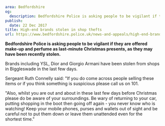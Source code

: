 ```yaml
area: Bedfordshire
og:
  description: Bedfordshire Police is asking people to be vigilant if they are offered make-up and perfume as last-minute Christmas presents, as they may have been recently stolen.
publish:
  date: 22 Dec 2017
title: High-end brands stolen in shop thefts
url: https://www.bedfordshire.police.uk/news-and-appeals/high-end-brands-stolen
```

**Bedfordshire Police is asking people to be vigilant if they are offered make-up and perfume as last-minute Christmas presents, as they may have been recently stolen.**

Brands including YSL, Dior and Giorgio Armani have been stolen from shops in Biggleswade in the last few days.

Sergeant Ruth Connelly said: "If you do come across people selling these items or if you think something is suspicious please call us on 101.

"Also, whilst you are out and about in these last few days before Christmas please do be aware of your surroundings. Be wary of returning to your car, putting shopping in the boot then going off again - you never know who is watching! Keep your mobile phones, purses and wallets out of sight and be careful not to put them down or leave them unattended even for the shortest time."

